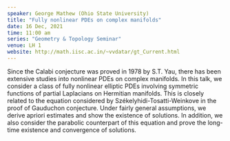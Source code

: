 ```yaml
---
speaker: George Mathew (Ohio State University) 
title: "Fully nonlinear PDEs on complex manifolds"
date: 16 Dec, 2021
time: 11:00 am
series: "Geometry & Topology Seminar"
venue: LH 1
website: http://math.iisc.ac.in/~vvdatar/gt_Current.html
---
```


Since the Calabi conjecture was proved in 1978 by S.T. Yau, there has been extensive studies into nonlinear PDEs on complex manifolds. 
In this talk, we consider a class of fully nonlinear elliptic PDEs involving symmetric functions of partial Laplacians on Hermitian manifolds. 
This is closely related to the equation considered by Székelyhidi-Tosatti-Weinkove in the proof of Gauduchon conjecture. Under fairly general assumptions, 
we derive apriori estimates and show the existence of solutions. In addition, we also consider the parabolic counterpart of this equation and 
prove the long-time existence and convergence of solutions. 
